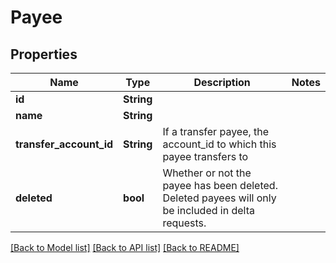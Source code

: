 # Payee

## Properties

Name | Type | Description | Notes
------------ | ------------- | ------------- | -------------
**id** | **String** |  | 
**name** | **String** |  | 
**transfer_account_id** | **String** | If a transfer payee, the account_id to which this payee transfers to | 
**deleted** | **bool** | Whether or not the payee has been deleted.  Deleted payees will only be included in delta requests. | 

[[Back to Model list]](../README.md#documentation-for-models) [[Back to API list]](../README.md#documentation-for-api-endpoints) [[Back to README]](../README.md)


